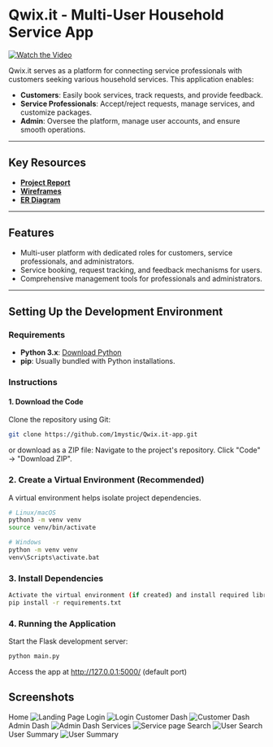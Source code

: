 # Qwix.it - Multi-User Household Service App

[![Watch the Video](https://img.youtube.com/vi/47l2mmetJRA/0.jpg)](https://youtu.be/47l2mmetJRA)

Qwix.it serves as a platform for connecting service professionals with customers seeking various household services. This application enables:  
- **Customers**: Easily book services, track requests, and provide feedback.  
- **Service Professionals**: Accept/reject requests, manage services, and customize packages.  
- **Admin**: Oversee the platform, manage user accounts, and ensure smooth operations.

---

## Key Resources

- **[Project Report](https://drive.google.com/drive/folders/<GOOGLE_DRIVE_LINK>)**
- **[Wireframes](https://drive.google.com/drive/folders/<GOOGLE_DRIVE_LINK>)**
- **[ER Diagram](https://drive.google.com/drive/folders/<GOOGLE_DRIVE_LINK>)**

---

## Features

- Multi-user platform with dedicated roles for customers, service professionals, and administrators.  
- Service booking, request tracking, and feedback mechanisms for users.  
- Comprehensive management tools for professionals and administrators.

---

## Setting Up the Development Environment

### Requirements
- **Python 3.x**: [Download Python](https://www.python.org/downloads/)  
- **pip**: Usually bundled with Python installations.  

### Instructions

#### 1. Download the Code
Clone the repository using Git:  
```bash
git clone https://github.com/1mystic/Qwix.it-app.git

```
or download as a ZIP file:
Navigate to the project's repository.
Click "Code" → "Download ZIP".

### 2. Create a Virtual Environment (Recommended)
A virtual environment helps isolate project dependencies.

```bash
# Linux/macOS
python3 -m venv venv
source venv/bin/activate

# Windows
python -m venv venv
venv\Scripts\activate.bat
```
### 3. Install Dependencies
```bash
Activate the virtual environment (if created) and install required libraries:
pip install -r requirements.txt
```
### 4. Running the Application
Start the Flask development server:

```bash
python main.py
```
Access the app at http://127.0.0.1:5000/ (default port)

## Screenshots

Home
![Landing Page](https://media.licdn.com/dms/image/v2/D4D22AQHtlOBDj1-Gqg/feedshare-shrink_2048_1536/B4DZPELlTBGoAo-/0/1734163193308?e=1737590400&v=beta&t=iClLJu-uqn3bqUXvO3E2X8TQ7wKh90OEnkxisv2cNSI)
Login
![Login](https://media.licdn.com/dms/image/v2/D4D22AQGKpJ0VttiZJA/feedshare-shrink_2048_1536/B4DZPELlUKGgAo-/0/1734163192611?e=1737590400&v=beta&t=jBT8hXB4Vu4alYXwaT4mPiKT04ZdUiE7TVHUlvJKm_o)
Customer Dash
![Customer Dash](https://media.licdn.com/dms/image/v2/D4D22AQEokRPbB80VMw/feedshare-shrink_2048_1536/B4DZPELlT6GUAo-/0/1734163192002?e=1737590400&v=beta&t=UcOLxqncQTPHZLKarYl2GYhu580sEeZ93ztfHU7PlH8)
Admin Dash
![Admin Dash](https://media.licdn.com/dms/image/v2/D4D22AQHsHN_5VhmpsA/feedshare-shrink_2048_1536/B4DZPELlS3HUAo-/0/1734163191507?e=1737590400&v=beta&t=gVBYgEtkH2hv37AClx0bEpr8fXbcwz6BkPdQ5UVnlWQ)
Services
![Service page](https://media.licdn.com/dms/image/v2/D4D22AQFwjRFf2fOVcQ/feedshare-shrink_2048_1536/B4DZPELlT9HYAs-/0/1734163192414?e=1737590400&v=beta&t=5P5pUZzcvVPv2EpIFcg6Q1xR7Q_c_UHbz2I-5ZuZ26A)
Search
![User Search](https://media.licdn.com/dms/image/v2/D4D22AQE7XvNCPZ7sxw/feedshare-shrink_2048_1536/B4DZPELlUHG0Ao-/0/1734163191807?e=1737590400&v=beta&t=tJxHhIidwoDD_jYU64entqPibuGJ_oH85fV3O8rENw8)
User Summary
![User Summary](https://media.licdn.com/dms/image/v2/D4D22AQFGupyT3WN5Rw/feedshare-shrink_2048_1536/B4DZPELlURHYAs-/0/1734163191652?e=1737590400&v=beta&t=Z_jb6y9z1gJ1fxyUTfDsm62BgwW6OU2KpRo9gZYijfk)
